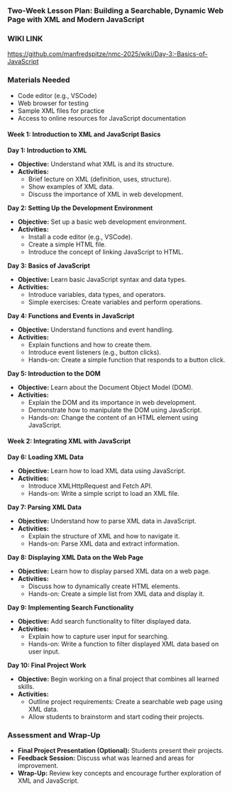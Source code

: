 ### Two-Week Lesson Plan: Building a Searchable, Dynamic Web Page with XML and Modern JavaScript

### WIKI LINK
https://github.com/manfredspitze/nmc-2025/wiki/Day-3:-Basics-of-JavaScript

### Materials Needed
- Code editor (e.g., VSCode)
- Web browser for testing
- Sample XML files for practice
- Access to online resources for JavaScript documentation

#### Week 1: Introduction to XML and JavaScript Basics

**Day 1: Introduction to XML**
- **Objective:** Understand what XML is and its structure.
- **Activities:**
  - Brief lecture on XML (definition, uses, structure).
  - Show examples of XML data.
  - Discuss the importance of XML in web development.

**Day 2: Setting Up the Development Environment**
- **Objective:** Set up a basic web development environment.
- **Activities:**
  - Install a code editor (e.g., VSCode).
  - Create a simple HTML file.
  - Introduce the concept of linking JavaScript to HTML.

**Day 3: Basics of JavaScript**
- **Objective:** Learn basic JavaScript syntax and data types.
- **Activities:**
  - Introduce variables, data types, and operators.
  - Simple exercises: Create variables and perform operations.

**Day 4: Functions and Events in JavaScript**
- **Objective:** Understand functions and event handling.
- **Activities:**
  - Explain functions and how to create them.
  - Introduce event listeners (e.g., button clicks).
  - Hands-on: Create a simple function that responds to a button click.

**Day 5: Introduction to the DOM**
- **Objective:** Learn about the Document Object Model (DOM).
- **Activities:**
  - Explain the DOM and its importance in web development.
  - Demonstrate how to manipulate the DOM using JavaScript.
  - Hands-on: Change the content of an HTML element using JavaScript.

#### Week 2: Integrating XML with JavaScript

**Day 6: Loading XML Data**
- **Objective:** Learn how to load XML data using JavaScript.
- **Activities:**
  - Introduce XMLHttpRequest and Fetch API.
  - Hands-on: Write a simple script to load an XML file.

**Day 7: Parsing XML Data**
- **Objective:** Understand how to parse XML data in JavaScript.
- **Activities:**
  - Explain the structure of XML and how to navigate it.
  - Hands-on: Parse XML data and extract information.

**Day 8: Displaying XML Data on the Web Page**
- **Objective:** Learn how to display parsed XML data on a web page.
- **Activities:**
  - Discuss how to dynamically create HTML elements.
  - Hands-on: Create a simple list from XML data and display it.

**Day 9: Implementing Search Functionality**
- **Objective:** Add search functionality to filter displayed data.
- **Activities:**
  - Explain how to capture user input for searching.
  - Hands-on: Write a function to filter displayed XML data based on user input.

**Day 10: Final Project Work**
- **Objective:** Begin working on a final project that combines all learned skills.
- **Activities:**
  - Outline project requirements: Create a searchable web page using XML data.
  - Allow students to brainstorm and start coding their projects.

### Assessment and Wrap-Up
- **Final Project Presentation (Optional):** Students present their projects.
- **Feedback Session:** Discuss what was learned and areas for improvement.
- **Wrap-Up:** Review key concepts and encourage further exploration of XML and JavaScript.


